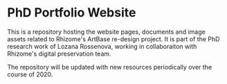 # PhD Portfolio Website 

This is a repository hosting the website pages, documents and image assets related to Rhizome's ArtBase re-design project. It is part of the PhD research work of Lozana Rossenova, working in collaboraiton with Rhizome's digital preservation team.

The repository will be updated with new resources periodically over the course of 2020.

